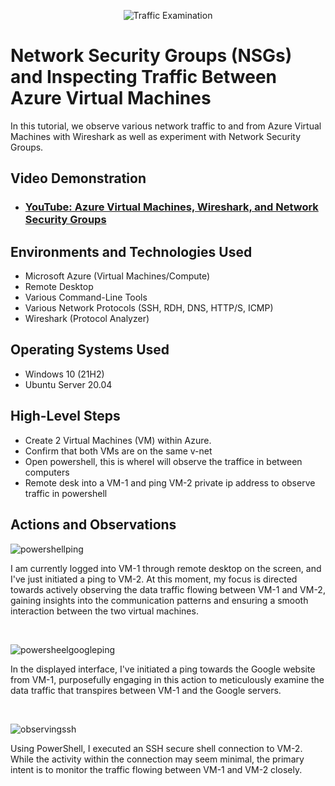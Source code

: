 <p align="center">
<img src="https://i.imgur.com/Ua7udoS.png" alt="Traffic Examination"/>
</p>

<h1>Network Security Groups (NSGs) and Inspecting Traffic Between Azure Virtual Machines</h1>
In this tutorial, we observe various network traffic to and from Azure Virtual Machines with Wireshark as well as experiment with Network Security Groups. <br />


<h2>Video Demonstration</h2>

- ### [YouTube: Azure Virtual Machines, Wireshark, and Network Security Groups](https://www.youtube.com)

<h2>Environments and Technologies Used</h2>

- Microsoft Azure (Virtual Machines/Compute)
- Remote Desktop
- Various Command-Line Tools
- Various Network Protocols (SSH, RDH, DNS, HTTP/S, ICMP)
- Wireshark (Protocol Analyzer)

<h2>Operating Systems Used</h2>

- Windows 10 (21H2)
- Ubuntu Server 20.04

<h2>High-Level Steps</h2>

- Create 2 Virtual Machines (VM) within Azure.
- Confirm that both VMs are on the same v-net  
- Open powershell, this is whereI will observe the traffice in between computers  
- Remote desk into a VM-1 and ping VM-2 private ip address to observe traffic in powershell

<h2>Actions and Observations</h2>

<p>

![powershellping](https://github.com/Gmst004/azure-network-protocols/assets/155221840/d82b69c1-766d-4f79-94a9-7b44786f5e46)



I am currently logged into VM-1 through remote desktop on the screen, and I've just initiated a ping to VM-2. At this moment, my focus is directed towards actively observing the data traffic flowing between VM-1 and VM-2, gaining insights into the communication patterns and ensuring a smooth interaction between the two virtual machines.
</p>
<br />

<p>

![powersheelgoogleping](https://github.com/Gmst004/azure-network-protocols/assets/155221840/fa882dad-93e9-4261-a25c-4d100bdd82bf)



In the displayed interface, I've initiated a ping towards the Google website from VM-1, purposefully engaging in this action to meticulously examine the data traffic that transpires between VM-1 and the Google servers.
</p>
<br />

<p>

![observingssh](https://github.com/Gmst004/azure-network-protocols/assets/155221840/5daae073-0b19-4273-847c-3fef9727f5cf)


Using PowerShell, I executed an SSH secure shell connection to VM-2. While the activity within the connection may seem minimal, the primary intent is to monitor the traffic flowing between VM-1 and VM-2 closely.
</p>
<br />
